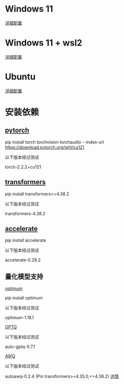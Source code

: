 # Windows 11
[详细配置](./windows.md)

# Windows 11 + wsl2
[详细配置](./wsl2.md)

# Ubuntu
[详细配置](./ubuntu.md)


# 安装依赖
## [pytorch](https://pytorch.org/get-started/locally/)  

pip install torch torchvision torchaudio --index-url https://download.pytorch.org/whl/cu121

以下版本经过测试

torch-2.2.2+cu121

## [transformers](https://github.com/huggingface/transformers)

pip install transformers==4.38.2

以下版本经过测试

transformers-4.38.2

## [accelerate](https://github.com/huggingface/accelerate)

pip install accelerate

以下版本经过测试

accelerate-0.29.2

## 量化模型支持
[optimum](https://github.com/huggingface/optimum)

pip install optimum

以下版本经过测试

optimum-1.18.1

[GPTQ](https://github.com/AutoGPTQ/AutoGPTQ)

以下版本经过测试

auto-gptq-0.7.1

[AWQ](https://github.com/casper-hansen/AutoAWQ)

以下版本经过测试

autoawq-0.2.4 (Pin transformers>=4.35.0,<=4.38.2) [详情](https://github.com/casper-hansen/AutoAWQ/releases/tag/v0.2.4)